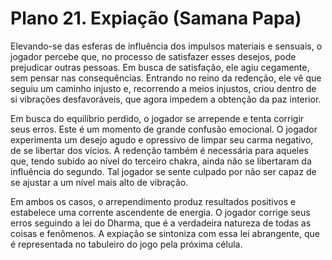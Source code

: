 # Plano 21. Expiação (Samana Papa)

Elevando-se das esferas de influência dos impulsos materiais e sensuais, o jogador percebe que, no processo de satisfazer esses desejos, pode prejudicar outras pessoas. Em busca de satisfação, ele agiu cegamente, sem pensar nas consequências. Entrando no reino da redenção, ele vê que seguiu um caminho injusto e, recorrendo a meios injustos, criou dentro de si vibrações desfavoráveis, que agora impedem a obtenção da paz interior.

Em busca do equilíbrio perdido, o jogador se arrepende e tenta corrigir seus erros. Este é um momento de grande confusão emocional. O jogador experimenta um desejo agudo e opressivo de limpar seu carma negativo, de se libertar dos vícios. A redenção também é necessária para aqueles que, tendo subido ao nível do terceiro chakra, ainda não se libertaram da influência do segundo. Tal jogador se sente culpado por não ser capaz de se ajustar a um nível mais alto de vibração.

Em ambos os casos, o arrependimento produz resultados positivos e estabelece uma corrente ascendente de energia. O jogador corrige seus erros seguindo a lei do Dharma, que é a verdadeira natureza de todas as coisas e fenômenos. A expiação se sintoniza com essa lei abrangente, que é representada no tabuleiro do jogo pela próxima célula.
